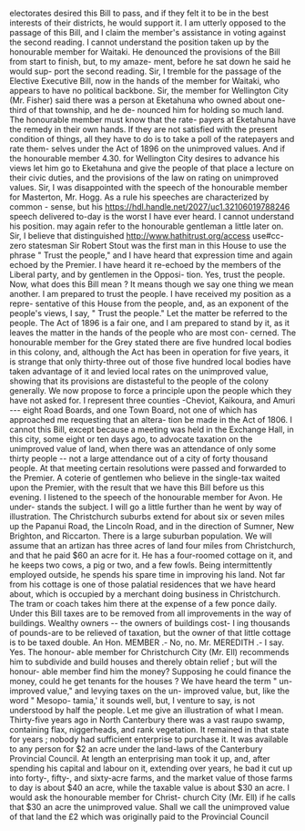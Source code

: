 electorates desired this Bill to pass, and if they felt it to be in the best interests of their districts, he would support it. I am utterly opposed to the passage of this Bill, and I claim the member's assistance in voting against the second reading. I cannot understand the position taken up by the honourable member for Waitaki. He denounced the provisions of the Bill from start to finish, but, to my amaze- ment, before he sat down he said he would sup- port the second reading. Sir, I tremble for the passage of the Elective Executive Bill, now in the hands of the member for Waitaki, who appears to have no political backbone. Sir, the member for Wellington City (Mr. Fisher) said there was a person at Eketahuna who owned about one-third of that township, and he de- nounced him for holding so much land. The honourable member must know that the rate- payers at Eketahuna have the remedy in their own hands. If they are not satisfied with the present condition of things, all they have to do is to take a poll of the ratepayers and rate them- selves under the Act of 1896 on the unimproved values. And if the honourable member 4.30. for Wellington City desires to advance his views let him go to Eketahuna and give the people of that place a lecture on their civic duties, and the provisions of the law on rating on unimproved values. Sir, I was disappointed with the speech of the honourable member for Masterton, Mr. Hogg. As a rule his speeches are characterized by common - sense, but his https://hdl.handle.net/2027/uc1.32106019788246 speech delivered to-day is the worst I have ever heard. I cannot understand his position. may again refer to the honourable gentleman a little later on. Sir, I believe that distinguished http://www.hathitrust.org/access use#cc-zero statesman Sir Robert Stout was the first man in this House to use the phrase " Trust the people," and I have heard that expression time and again echoed by the Premier. I have heard it re-echoed by the members of the Liberal party, and by gentlemen in the Opposi- tion. Yes, trust the people. Now, what does this Bill mean ? It means though we say one thing we mean another. I am prepared to trust the people. I have received my position as a repre- sentative of this House from the people, and, as an exponent of the people's views, I say, " Trust the people." Let the matter be referred to the people. The Act of 1896 is a fair one, and I am prepared to stand by it, as it leaves the matter in the hands of the people who are most con- cerned. The honourable member for the Grey stated there are five hundred local bodies in this colony, and, although the Act has been in operation for five years, it is strange that only thirty-three out of those five hundred local bodies have taken advantage of it and levied local rates on the unimproved value, showing that its provisions are distasteful to the people of the colony generally. We now propose to force a principle upon the people which they have not asked for. I represent three counties -Cheviot, Kaikoura, and Amuri --- eight Road Boards, and one Town Board, not one of which has approached me requesting that an altera- tion be made in the Act of 1806. I cannot this Bill, except because a meeting was held in the Exchange Hall, in this city, some eight or ten days ago, to advocate taxation on the unimproved value of land, when there was an attendance of only some thirty people -- not a large attendance out of a city of forty thousand people. At that meeting certain resolutions were passed and forwarded to the Premier. A coterie of gentlemen who believe in the single-tax waited upon the Premier, with the result that we have this Bill before us this evening. I listened to the speech of the honourable member for Avon. He under- stands the subject. I will go a little further than he went by way of illustration. The Christchurch suburbs extend for about six or seven miles up the Papanui Road, the Lincoln Road, and in the direction of Sumner, New Brighton, and Riccarton. There is a large suburban population. We will assume that an artizan has three acres of land four miles from Christchurch, and that he paid $60 an acre for it. He has a four-roomed cottage on it, and he keeps two cows, a pig or two, and a few fowls. Being intermittently employed outside, he spends his spare time in improving his land. Not far from his cottage is one of those palatial residences that we have heard about, which is occupied by a merchant doing business in Christchurch. The tram or coach takes him there at the expense of a few ponce daily. Under this Bill taxes are to be removed from all improvements in the way of buildings. Wealthy owners -- the owners of buildings cost- I ing thousands of pounds-are to be relieved of taxation, but the owner of that little cottage is to be taxed double. An Hon. MEMBER .- No, no. Mr. MEREDITH .- I say. Yes. The honour- able member for Christchurch City (Mr. Ell) recommends him to subdivide and build houses and therely obtain relief ; but will the honour- able member find him the money? Supposing he could finance the money, could he get tenants for the houses ? We have heard the term " un- improved value," and levying taxes on the un- improved value, but, like the word " Mesopo- tamia,' it sounds well, but, I venture to say, is not understood by half the people. Let me give an illustration of what I mean. Thirty-five years ago in North Canterbury there was a vast raupo swamp, containing flax, niggerheads, and rank vegetation. It remained in that state for years ; nobody had sufficient enterprise to purchase it. It was available to any person for $2 an acre under the land-laws of the Canterbury Provincial Council. At length an enterprising man took it up, and, after spending his capital and labour on it, extending over years, he bad it cut up into forty-, fifty-, and sixty-acre farms, and the market value of those farms to day is about $40 an acre, while the taxable value is about $30 an acre. I would ask the honourable member for Christ- church City (Mr. Ell) if he calls that $30 an acre the unimproved value. Shall we call the unimproved value of that land the £2 which was originally paid to the Provincial Council 